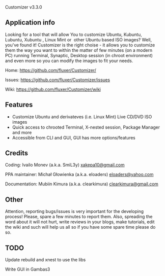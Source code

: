 Customizer v3.3.0

## Application info

Looking for a tool that will allow You to customize Ubuntu, Kubuntu, Lubuntu, Xubuntu , Linux Mint or  other Ubuntu based ISO images? Well, you've found it! Customizer is the right choise - it allows you to customize them the way you want to within the matter of few minutes (on a modern PC) running Terminal, Synaptic, Desktop session (in chroot environment) and even more so you can modify the images to fit your needs.

Home: https://github.com/fluxer/Customizer/

Issues: https://github.com/fluxer/Customizer/issues

Wiki: https://github.com/fluxer/Customizer/wiki


## Features

* Customize Ubuntu and derivateves (i.e. Linux Mint) Live CD/DVD ISO images
* Quick access to chrooted Terminal, X-nested session, Package Manager and more
* Accessible from CLI and GUI, GUI has more options/features
	

## Credits

Coding:
Ivailo Monev (a.k.a. SmiL3y)
<xakepa10@gmail.com>
	
PPA maintainer:
Michał Głowienka (a.k.a. eloaders)
<eloaders@yahoo.com>
        
Documentation:
Mubiin Kimura (a.k.a. clearkimura)
<clearkimura@gmail.com>
	  
## Other

Attention, reporting bugs/issues is very important for the developing process! Please, spare a few minutes to report them. Also, spreading the word about it will not hurt, write reviews in your blogs, make tutorials, edit the wiki and such will help us all so if you have some spare time please do so.
  
  
## TODO

Update rebuild and xnest to use the libs

Write GUI in Gambas3